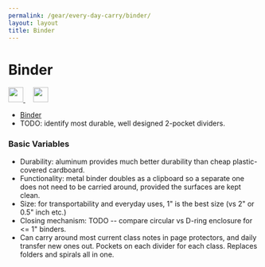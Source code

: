 ```yaml
---
permalink: /gear/every-day-carry/binder/
layout: layout
title: Binder
---
```


<div class="center">

   <h1>Binder</h1>
   
   <a href="https://github.com/StevenTammen/steventammen.github.io/edit/master/pages/gear/every-day-carry/binder.md" target="_blank">
     <img src="https://steventammen.github.io/assets/images/GitHub.png" height="30" width="30">
   </a> &nbsp; &nbsp;
   
   <a href="http://prose.io/#StevenTammen/steventammen.github.io/edit/master/pages/gear/every-day-carry/binder.md" target="_blank">
     <img src="https://steventammen.github.io/assets/images/Prose.png" height="30" width="30">
   </a>
   
</div>

- [Binder](https://www.amazon.com/gp/product/B000B75TRG/)
- TODO: identify most durable, well designed 2-pocket dividers.

### Basic Variables

- Durability: aluminum provides much better durability than cheap plastic-covered cardboard.
- Functionality: metal binder doubles as a clipboard so a separate one does not need to be carried around, provided the surfaces are kept clean.
- Size: for transportability and everyday uses, 1" is the best size (vs 2" or 0.5" inch etc.)
- Closing mechanism: TODO -- compare circular vs D-ring enclosure for <= 1" binders.
- Can carry around most current class notes in page protectors, and daily transfer new ones out. Pockets on each divider for each class. Replaces folders and spirals all in one.
